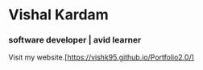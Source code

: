 # Vishal Kardam
### software developer | avid learner

Visit my website.[https://vishk95.github.io/Portfolio2.0/]